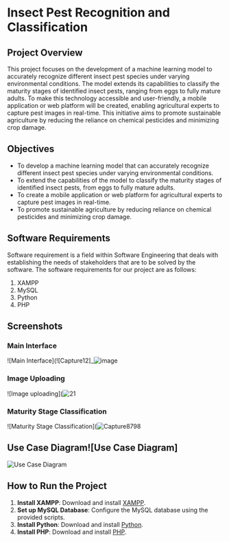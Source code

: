 # Insect Pest Recognition and Classification

## Project Overview
This project focuses on the development of a machine learning model to accurately recognize different insect pest species under varying environmental conditions. The model extends its capabilities to classify the maturity stages of identified insect pests, ranging from eggs to fully mature adults. To make this technology accessible and user-friendly, a mobile application or web platform will be created, enabling agricultural experts to capture pest images in real-time. This initiative aims to promote sustainable agriculture by reducing the reliance on chemical pesticides and minimizing crop damage.

## Objectives
- To develop a machine learning model that can accurately recognize different insect pest species under varying environmental conditions.
- To extend the capabilities of the model to classify the maturity stages of identified insect pests, from eggs to fully mature adults.
- To create a mobile application or web platform for agricultural experts to capture pest images in real-time.
- To promote sustainable agriculture by reducing reliance on chemical pesticides and minimizing crop damage.

## Software Requirements
Software requirement is a field within Software Engineering that deals with establishing the needs of stakeholders that are to be solved by the software. The software requirements for our project are as follows:
1. XAMPP
2. MySQL
3. Python
4. PHP

## Screenshots

### Main Interface

![Main Interface](![Capture12]_![image](https://github.com/akshau12a/insect_detection/assets/92288367/09eaff64-ad34-403c-ab82-b8a314aba96d)


### Image Uploading

![Image uploading](![21](https://github.com/akshau12a/insect_detection/assets/92288367/52979959-aece-4754-9c33-04e96c974581)

### Maturity Stage Classification

![Maturity Stage Classification](![Capture8798](https://github.com/akshau12a/insect_detection/assets/92288367/89ee21d5-002e-4ff6-ae18-15af778793aa)

## Use Case Diagram![Use Case Diagram]

![Use Case Diagram](https://github.com/akshau12a/insect_detection/assets/92288367/b7c41e8f-177f-4eb1-aca9-facff3867732)


## How to Run the Project
1. **Install XAMPP**: Download and install [XAMPP](https://www.apachefriends.org/index.html).
2. **Set up MySQL Database**: Configure the MySQL database using the provided scripts.
3. **Install Python**: Download and install [Python](https://www.python.org/downloads/).
4. **Install PHP**: Download and install [PHP](https://www.php.net/downloads.php).

